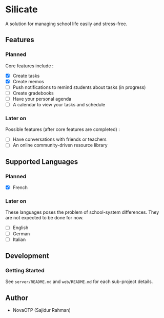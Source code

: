 # Silicate

A solution for managing school life easily and stress-free.

## Features

### Planned

Core features include :
-   [X] Create tasks
-   [X] Create memos
-   [ ] Push notifications to remind students about tasks (in progress)
-   [ ] Create gradebooks
-   [ ] Have your personal agenda
-   [ ] A calendar to view your tasks and schedule

### Later on

Possible features (after core features are completed) :
-   [ ] Have conversations with friends or teachers
-   [ ] An online community-driven resource library

## Supported Languages

### Planned

-   [x] French

### Later on

These languages poses the problem of school-system differences. They are not expected to be done for now.
-   [ ] English
-   [ ] German
-   [ ] Italian

## Development

### Getting Started

See `server/README.md` and `web/README.md` for each sub-project details.

## Author

-   NovaOTP (Sajidur Rahman)
